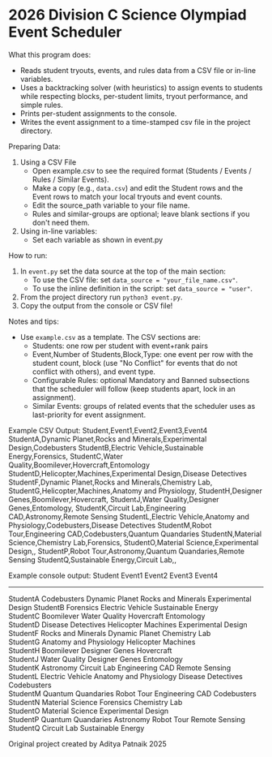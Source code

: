 # 2026 Division C Science Olympiad Event Scheduler

What this program does:
- Reads student tryouts, events, and rules data from a CSV file or in-line variables.
- Uses a backtracking solver (with heuristics) to assign events to students while respecting blocks, per-student limits, tryout performance, and simple rules.
- Prints per-student assignments to the console.
- Writes the event assignment to a time-stamped csv file in the project directory.

Preparing Data:
1. Using a CSV File
   - Open example.csv to see the required format (Students / Events / Rules / Similar Events).
   - Make a copy (e.g., `data.csv`) and edit the Student rows and the Event rows to match your local tryouts and event counts.
   - Edit the source_path variable to your file name.
   - Rules and similar-groups are optional; leave blank sections if you don't need them.
2. Using in-line variables:
   - Set each variable as shown in event.py

How to run:
1. In `event.py` set the data source at the top of the main section:
   - To use the CSV file: set `data_source = "your_file_name.csv"`.
   - To use the inline definition in the script: set `data_source = "user"`.
2. From the project directory run `python3 event.py`.
3. Copy the output from the console or CSV file!

Notes and tips:
- Use `example.csv` as a template. The CSV sections are:
  - Students: one row per student with event+rank pairs
  - Event,Number of Students,Block,Type: one event per row with the student count, block (use "No Conflict" for events that do not conflict with others), and event type.
  - Configurable Rules: optional Mandatory and Banned subsections that the scheduler will follow (keep students apart, lock in an assignment).
  - Similar Events: groups of related events that the scheduler uses as last-priority for event assignment.

Example CSV Output:
Student,Event1,Event2,Event3,Event4
StudentA,Dynamic Planet,Rocks and Minerals,Experimental Design,Codebusters
StudentB,Electric Vehicle,Sustainable Energy,Forensics,
StudentC,Water Quality,Boomilever,Hovercraft,Entomology
StudentD,Helicopter,Machines,Experimental Design,Disease Detectives
StudentF,Dynamic Planet,Rocks and Minerals,Chemistry Lab,
StudentG,Helicopter,Machines,Anatomy and Physiology,
StudentH,Designer Genes,Boomilever,Hovercraft,
StudentJ,Water Quality,Designer Genes,Entomology,
StudentK,Circuit Lab,Engineering CAD,Astronomy,Remote Sensing
StudentL,Electric Vehicle,Anatomy and Physiology,Codebusters,Disease Detectives
StudentM,Robot Tour,Engineering CAD,Codebusters,Quantum Quandaries
StudentN,Material Science,Chemistry Lab,Forensics,
StudentO,Material Science,Experimental Design,,
StudentP,Robot Tour,Astronomy,Quantum Quandaries,Remote Sensing
StudentQ,Sustainable Energy,Circuit Lab,,

Example console output:
Student   Event1                  Event2                  Event3              Event4             
- - - - - - - - - - - - - - - - - - - - - - - - - - - - - - - - - - - - - - - - - - - - - - - - -
StudentA  Codebusters             Dynamic Planet          Rocks and Minerals  Experimental Design
StudentB  Forensics               Electric Vehicle        Sustainable Energy                     
StudentC  Boomilever              Water Quality           Hovercraft          Entomology         
StudentD  Disease Detectives      Helicopter              Machines            Experimental Design
StudentF  Rocks and Minerals      Dynamic Planet          Chemistry Lab                          
StudentG  Anatomy and Physiology  Helicopter              Machines                               
StudentH  Boomilever              Designer Genes          Hovercraft                             
StudentJ  Water Quality           Designer Genes          Entomology                             
StudentK  Astronomy               Circuit Lab             Engineering CAD     Remote Sensing     
StudentL  Electric Vehicle        Anatomy and Physiology  Disease Detectives  Codebusters        
StudentM  Quantum Quandaries      Robot Tour              Engineering CAD     Codebusters        
StudentN  Material Science        Forensics               Chemistry Lab                          
StudentO  Material Science        Experimental Design                                            
StudentP  Quantum Quandaries      Astronomy               Robot Tour          Remote Sensing     
StudentQ  Circuit Lab             Sustainable Energy                                             

Original project created by Aditya Patnaik 2025